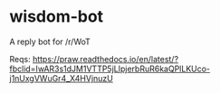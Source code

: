 # wisdom-bot
A reply bot for /r/WoT



Reqs:
https://praw.readthedocs.io/en/latest/?fbclid=IwAR3s1dJM1VTTP5jLIpjerbRuR6kaQPlLKUco-j1nUxgVWuGr4_X4HVjnuzU
